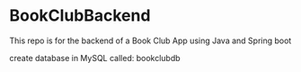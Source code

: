# BookClubBackend
This repo is for the backend of a Book Club App using Java and Spring boot

create database in MySQL called: bookclubdb
